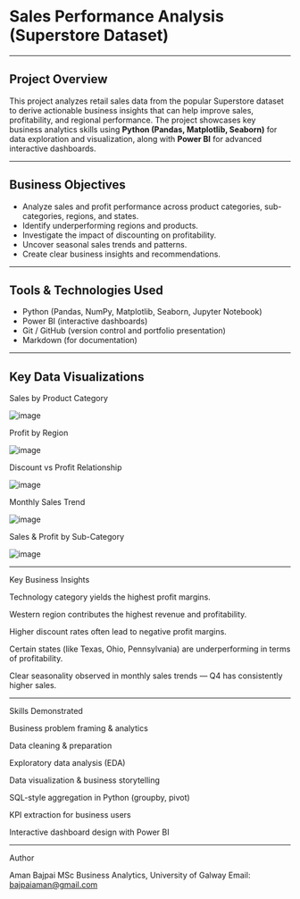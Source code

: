 #  Sales Performance Analysis (Superstore Dataset)

---

##  Project Overview

This project analyzes retail sales data from the popular Superstore dataset to derive actionable business insights that can help improve sales, profitability, and regional performance. The project showcases key business analytics skills using **Python (Pandas, Matplotlib, Seaborn)** for data exploration and visualization, along with **Power BI** for advanced interactive dashboards.

---

##  Business Objectives

- Analyze sales and profit performance across product categories, sub-categories, regions, and states.
- Identify underperforming regions and products.
- Investigate the impact of discounting on profitability.
- Uncover seasonal sales trends and patterns.
- Create clear business insights and recommendations.

---

##  Tools & Technologies Used

- Python (Pandas, NumPy, Matplotlib, Seaborn, Jupyter Notebook)
- Power BI (interactive dashboards)
- Git / GitHub (version control and portfolio presentation)
- Markdown (for documentation)

---

## Key Data Visualizations

Sales by Product Category

![image](https://github.com/user-attachments/assets/6f861fe4-cd6a-4e50-bd4e-7010e0d6958e)


Profit by Region

![image](https://github.com/user-attachments/assets/9c90f52f-652c-41f0-8b5f-bdc38e83a220)


Discount vs Profit Relationship

![image](https://github.com/user-attachments/assets/70611724-aa92-4b7e-b605-d066903e1d38)


Monthly Sales Trend

![image](https://github.com/user-attachments/assets/443517d7-214c-46e0-8409-4281e947a041)


Sales & Profit by Sub-Category

![image](https://github.com/user-attachments/assets/3d29c6f2-0233-4842-b65d-7b424f18fd02)



---

Key Business Insights

 Technology category yields the highest profit margins.

 Western region contributes the highest revenue and profitability.

 Higher discount rates often lead to negative profit margins.

 Certain states (like Texas, Ohio, Pennsylvania) are underperforming in terms of profitability.

 Clear seasonality observed in monthly sales trends — Q4 has consistently higher sales.



---

Skills Demonstrated

Business problem framing & analytics

Data cleaning & preparation

Exploratory data analysis (EDA)

Data visualization & business storytelling

SQL-style aggregation in Python (groupby, pivot)

KPI extraction for business users

Interactive dashboard design with Power BI



---

Author

Aman Bajpai
MSc Business Analytics, University of Galway
Email: bajpaiaman@gmail.com
